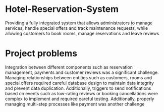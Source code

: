 # Hotel-Reservation-System
Providing a fully integrated system that allows administrators to manage services, handle special offers and track maintenance requests, while allowing customers to book rooms, manage reservations and leave reviews


# Project problems
Integration between different components such as reservation management, payments and customer reviews was a significant challenge. Managing relationships between entities such as customers, rooms and special offers required careful database design to maintain data integrity and prevent data duplication. Additionally, triggers to send notifications based on events such as low-rating reviews or booking cancellations were complex to implement and required careful testing. Additionally, properly managing multi-step processes like payment was another challenge
